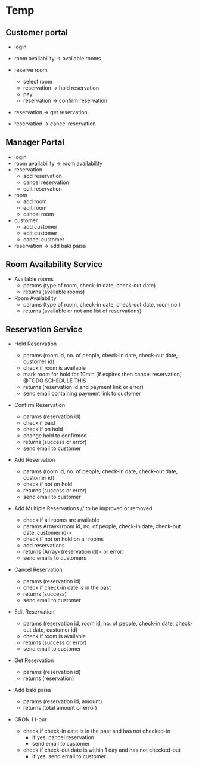 # Temp

## Customer portal

- login
- room availability -> available rooms

- reserve room
  - select room
  - reservation -> hold reservation
  - pay
  - reservation -> confirm reservation
- reservation -> get reservation
- reservation -> cancel reservation

## Manager Portal

- login
- room availability -> room availability
- reservation
  - add reservation
  - cancel reservation
  - edit reservation
- room
  - add room
  - edit room
  - cancel room
- customer
  - add customer
  - edit customer
  - cancel customer
- reservation -> add baki paisa

## Room Availability Service

- Available rooms
  - params (type of room, check-in date, check-out date)
  - returns (available rooms)
- Room Availability
  - params (type of room, check-in date, check-out date, room no.)
  - returns (available or not and list of reservations)

## Reservation Service

- Hold Reservation
  - params (room id, no. of people, check-in date, check-out date, customer id)
  - check if room is available
  - mark room for hold for 10min (if expires then cancel reservation) @TODO SCHEDULE THIS
  - returns (reservation id and payment link or error)
  - send email containing payment link to customer
- Confirm Reservation
  - params (reservation id)
  - check if paid
  - check if on hold
  - change hold to confirmed
  - returns (success or error)
  - send email to customer
- Add Reservation
  - params (room id, no. of people, check-in date, check-out date, customer id)
  - check if not on hold
  - returns (success or error)
  - send email to customer
- Add Multiple Reservations // to be improved or removed
  - check if all rooms are available
  - params Array<(room id, no. of people, check-in date, check-out date, customer id)>
  - check if not on hold on all rooms
  - add reservations
  - returns (Array<(reservation id)> or error)
  - send emails to customers
- Cancel Reservation
  - params (reservation id)
  - check if check-in date is in the past
  - returns (success)
  - send email to customer
- Edit Reservation
  - params (reservation id, room id, no. of people, check-in date, check-out date, customer id)
  - check if room is available
  - returns (success or error)
  - send email to customer
- Get Reservation
  - params (reservation id)
  - returns (reservation)
- Add baki paisa
  - params (reservation id, amount)
  - returns (total amount or error)

- CRON 1 Hour
  - check if check-in date is in the past and has not checked-in
    - if yes, cancel reservation
    - send email to customer
  - check if check-out date is within 1 day and has not checked-out
    - if yes, send email to customer
